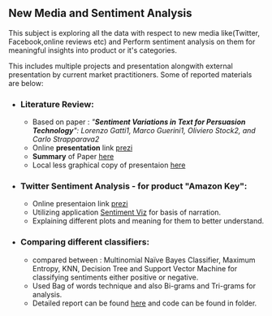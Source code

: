 ## New Media and Sentiment Analysis ##   
This subject is exploring all the data with respect to new media like(Twitter, Facebook,online reviews etc) and Perform sentiment analysis on them for meaningful insights into product or it's categories.   
   
This includes multiple projects and presentation alongwith external presentation by current market practitioners. Some of reported materials are below:  
  * ### Literature Review:
    * Based on paper : _"__Sentiment Variations in Text for Persuasion Technology__": Lorenzo Gatti1, Marco Guerini1, Oliviero Stock2, and Carlo Strapparava2_   
    * Online **presentation** link [prezi](https://prezi.com/p/dximtfwcf33p/)
    * **Summary** of Paper [here](https://github.com/naitikshukla/Mtech/blob/master/NewMedia_SentimentAnalysis/literatureReview/Summary-Sentiment%20Variations%20in%20Text%20for%20Persuasion%20Technology.pdf)
    * Local less graphical copy of presentaion [here](https://github.com/naitikshukla/Mtech/blob/master/NewMedia_SentimentAnalysis/literatureReview/Group%2011_From%20Sentiment%20Mining%20to%20Persuasion%20Analysis.pptx)
    
 * ### Twitter Sentiment Analysis - for product "Amazon Key":
   * Online presentaion link [prezi](https://prezi.com/view/nAftt7r5HHJfDRB9aOro/)
   * Utilizing application [Sentiment Viz](https://www.csc2.ncsu.edu/faculty/healey/tweet_viz/tweet_app/) for basis of narration.
   * Explaining different plots and meaning for them to better understand.
   
 * ### Comparing different classifiers:
   * compared between : Multinomial Naïve Bayes Classifier, Maximum Entropy, KNN, Decision Tree and Support Vector Machine for classifying sentiments either positive or negative.
   * Used Bag of words technique and also Bi-grams and Tri-grams for analysis.
   * Detailed report can be found [here](https://github.com/naitikshukla/Mtech/blob/master/NewMedia_SentimentAnalysis/classifiers/Team%2015_Worksheet%202_Solutions.docx) and code can be found in folder.
